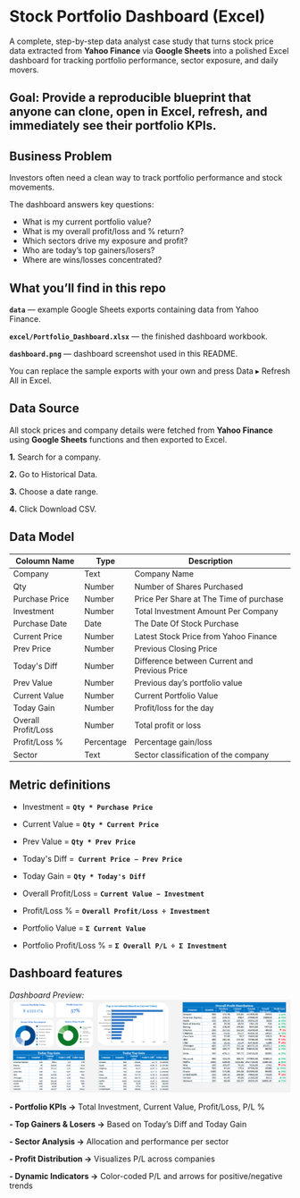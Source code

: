 # Stock Portfolio Dashboard (Excel)
A complete, step-by-step data analyst case study that turns stock price data extracted from **Yahoo Finance** via **Google Sheets** into a polished Excel dashboard for tracking portfolio performance, sector exposure, and daily movers.

**Goal**: Provide a reproducible blueprint that anyone can clone, open in Excel, refresh, and immediately see their portfolio KPIs.
---

## Business Problem
Investors often need a clean way to track portfolio performance and stock movements.

The dashboard answers key questions:
- What is my current portfolio value?
- What is my overall profit/loss and % return?
- Which sectors drive my exposure and profit?
- Who are today’s top gainers/losers?
- Where are wins/losses concentrated?

## What you’ll find in this repo

**`data`** — example Google Sheets exports containing data from Yahoo Finance.

**`excel/Portfolio_Dashboard.xlsx`** — the finished dashboard workbook.

**`dashboard.png`** — dashboard screenshot used in this README.

You can replace the sample exports with your own and press Data ▸ Refresh All in Excel.

## Data Source

All stock prices and company details were fetched from **Yahoo Finance** using **Google Sheets** functions and then exported to Excel.

**1.** Search for a company.

**2.** Go to Historical Data.

**3.** Choose a date range.

**4.** Click Download CSV.

## Data Model
|Coloumn Name|Type|Description|
|-----------|---------|---------|
|Company|Text|Company Name|
|Qty|Number|Number of Shares Purchased|
|Purchase Price|Number|Price Per Share at The Time of purchase|
|Investment|Number|Total Investment Amount Per Company|
|Purchase Date|Date|The Date Of Stock Purchase|
|Current Price|Number|Latest Stock Price from Yahoo Finance|
|Prev Price|Number|Previous Closing Price|
|Today's Diff|Number|Difference between Current and Previous Price|
|Prev Value|Number|Previous day’s portfolio value|
|Current Value|Number|Current Portfolio Value|
|Today Gain|Number|Profit/loss for the day|
|Overall Profit/Loss|Number|Total profit or loss|
|Profit/Loss %|Percentage|Percentage gain/loss|
|Sector|Text|Sector classification of the company|

## Metric definitions

- Investment = **`Qty * Purchase Price`**

- Current Value = **`Qty * Current Price`**

- Prev Value = **`Qty * Prev Price`**

- Today's Diff =**` Current Price − Prev Price`**

- Today Gain = **`Qty * Today's Diff`**

- Overall Profit/Loss = **`Current Value − Investment`**

- Profit/Loss % = **`Overall Profit/Loss ÷ Investment`**

- Portfolio Value = **`Σ Current Value`**

- Portfolio Profit/Loss % = **`Σ Overall P/L ÷ Σ Investment`**

## Dashboard features
*Dashboard Preview:*  
![Dashboard](Stock_Portfolio.png)

**- Portfolio KPIs →** Total Investment, Current Value, Profit/Loss, P/L %

**- Top Gainers & Losers →** Based on Today’s Diff and Today Gain

**- Sector Analysis →** Allocation and performance per sector

**- Profit Distribution →** Visualizes P/L across companies

**- Dynamic Indicators →** Color-coded P/L and arrows for positive/negative trends


